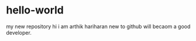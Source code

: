 # hello-world
my new repository
hi
i am arthik hariharan 
new to github
will becaom a good developer.
